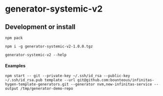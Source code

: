 # generator-systemic-v2

## Development or install
```
npm pack
```
```
npm i -g generator-systemic-v2-1.0.0.tgz
```
```
generator-systemic-v2 --help
```

#### Examples
```
npm start -- git --private-key ~/.ssh/id_rsa --public-key ~/.ssh/id_rsa.pub template --url git@github.com:bounteous/infinitas-hygen-template-generators.git --generator nvm,new-infinitas-service --output /tmp/generator-demo-repo
```

